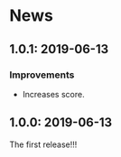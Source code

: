 # News

## 1.0.1: 2019-06-13

### Improvements

* Increases score.

## 1.0.0: 2019-06-13

The first release!!!
